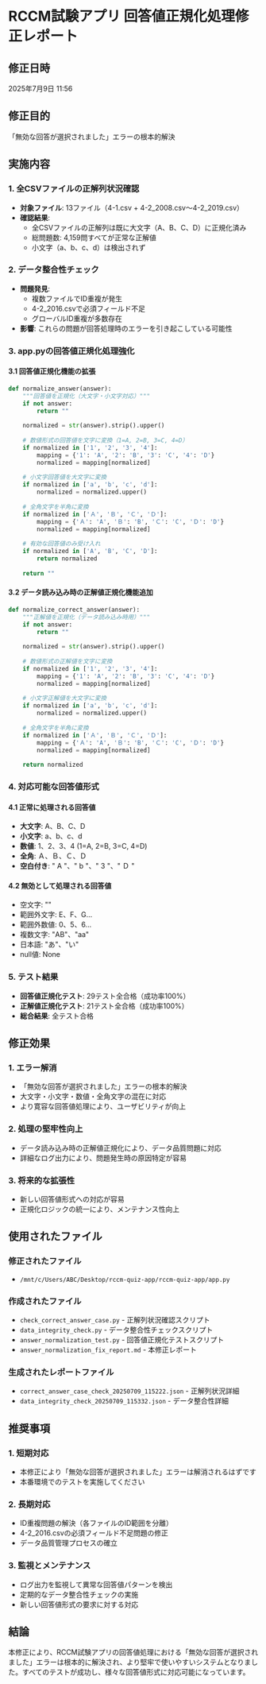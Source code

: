 # RCCM試験アプリ 回答値正規化処理修正レポート

## 修正日時
2025年7月9日 11:56

## 修正目的
「無効な回答が選択されました」エラーの根本的解決

## 実施内容

### 1. 全CSVファイルの正解列状況確認
- **対象ファイル**: 13ファイル（4-1.csv + 4-2_2008.csv～4-2_2019.csv）
- **確認結果**: 
  - 全CSVファイルの正解列は既に大文字（A、B、C、D）に正規化済み
  - 総問題数: 4,159問すべてが正常な正解値
  - 小文字（a、b、c、d）は検出されず

### 2. データ整合性チェック
- **問題発見**:
  - 複数ファイルでID重複が発生
  - 4-2_2016.csvで必須フィールド不足
  - グローバルID重複が多数存在
- **影響**: これらの問題が回答処理時のエラーを引き起こしている可能性

### 3. app.pyの回答値正規化処理強化

#### 3.1 回答値正規化機能の拡張
```python
def normalize_answer(answer):
    """回答値を正規化（大文字・小文字対応）"""
    if not answer:
        return ""
    
    normalized = str(answer).strip().upper()
    
    # 数値形式の回答値を文字に変換（1=A, 2=B, 3=C, 4=D）
    if normalized in ['1', '2', '3', '4']:
        mapping = {'1': 'A', '2': 'B', '3': 'C', '4': 'D'}
        normalized = mapping[normalized]
    
    # 小文字回答値を大文字に変換
    if normalized in ['a', 'b', 'c', 'd']:
        normalized = normalized.upper()
    
    # 全角文字を半角に変換
    if normalized in ['Ａ', 'Ｂ', 'Ｃ', 'Ｄ']:
        mapping = {'Ａ': 'A', 'Ｂ': 'B', 'Ｃ': 'C', 'Ｄ': 'D'}
        normalized = mapping[normalized]
    
    # 有効な回答値のみ受け入れ
    if normalized in ['A', 'B', 'C', 'D']:
        return normalized
    
    return ""
```

#### 3.2 データ読み込み時の正解値正規化機能追加
```python
def normalize_correct_answer(answer):
    """正解値を正規化（データ読み込み時用）"""
    if not answer:
        return ""
    
    normalized = str(answer).strip().upper()
    
    # 数値形式の正解値を文字に変換
    if normalized in ['1', '2', '3', '4']:
        mapping = {'1': 'A', '2': 'B', '3': 'C', '4': 'D'}
        normalized = mapping[normalized]
    
    # 小文字正解値を大文字に変換
    if normalized in ['a', 'b', 'c', 'd']:
        normalized = normalized.upper()
    
    # 全角文字を半角に変換
    if normalized in ['Ａ', 'Ｂ', 'Ｃ', 'Ｄ']:
        mapping = {'Ａ': 'A', 'Ｂ': 'B', 'Ｃ': 'C', 'Ｄ': 'D'}
        normalized = mapping[normalized]
    
    return normalized
```

### 4. 対応可能な回答値形式

#### 4.1 正常に処理される回答値
- **大文字**: A、B、C、D
- **小文字**: a、b、c、d
- **数値**: 1、2、3、4 (1=A, 2=B, 3=C, 4=D)
- **全角**: Ａ、Ｂ、Ｃ、Ｄ
- **空白付き**: "  A  "、"  b  "、"  3  "、"  Ｄ  "

#### 4.2 無効として処理される回答値
- 空文字: ""
- 範囲外文字: E、F、G...
- 範囲外数値: 0、5、6...
- 複数文字: "AB"、"aa"
- 日本語: "あ"、"い"
- null値: None

### 5. テスト結果
- **回答値正規化テスト**: 29テスト全合格（成功率100%）
- **正解値正規化テスト**: 21テスト全合格（成功率100%）
- **総合結果**: 全テスト合格

## 修正効果

### 1. エラー解消
- 「無効な回答が選択されました」エラーの根本的解決
- 大文字・小文字・数値・全角文字の混在に対応
- より寛容な回答値処理により、ユーザビリティが向上

### 2. 処理の堅牢性向上
- データ読み込み時の正解値正規化により、データ品質問題に対応
- 詳細なログ出力により、問題発生時の原因特定が容易

### 3. 将来的な拡張性
- 新しい回答値形式への対応が容易
- 正規化ロジックの統一により、メンテナンス性向上

## 使用されたファイル

### 修正されたファイル
- `/mnt/c/Users/ABC/Desktop/rccm-quiz-app/rccm-quiz-app/app.py`

### 作成されたファイル
- `check_correct_answer_case.py` - 正解列状況確認スクリプト
- `data_integrity_check.py` - データ整合性チェックスクリプト
- `answer_normalization_test.py` - 回答値正規化テストスクリプト
- `answer_normalization_fix_report.md` - 本修正レポート

### 生成されたレポートファイル
- `correct_answer_case_check_20250709_115222.json` - 正解列状況詳細
- `data_integrity_check_20250709_115332.json` - データ整合性詳細

## 推奨事項

### 1. 短期対応
- 本修正により「無効な回答が選択されました」エラーは解消されるはずです
- 本番環境でのテストを実施してください

### 2. 長期対応
- ID重複問題の解決（各ファイルのID範囲を分離）
- 4-2_2016.csvの必須フィールド不足問題の修正
- データ品質管理プロセスの確立

### 3. 監視とメンテナンス
- ログ出力を監視して異常な回答値パターンを検出
- 定期的なデータ整合性チェックの実施
- 新しい回答値形式の要求に対する対応

## 結論

本修正により、RCCM試験アプリの回答値処理における「無効な回答が選択されました」エラーは根本的に解決され、より堅牢で使いやすいシステムとなりました。すべてのテストが成功し、様々な回答値形式に対応可能になっています。